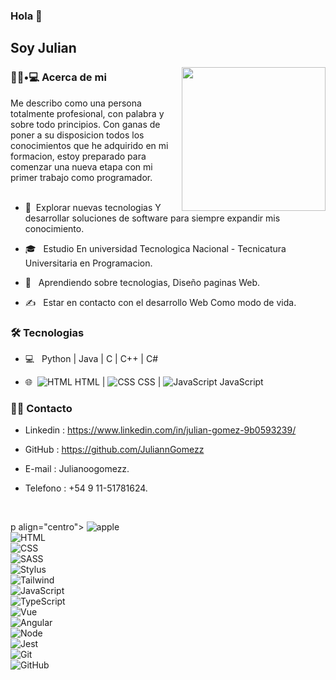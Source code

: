 ### Hola 👋<h2> Soy Julian</h2>

<img align='right' src="https://media.giphy.com/media/M9gbBd9nbDrOTu1Mqx/giphy.gif" width="230">

<h3> 👨🏻•💻 Acerca de mi </h3>

Me describo como una persona totalmente profesional, con palabra y sobre todo principios. 
Con ganas de poner a su disposicion todos los conocimientos que he adquirido en mi formacion, 
estoy preparado para comenzar una nueva etapa con mi primer trabajo como programador.
<br/><br/>

- 🤔 &nbsp;Explorar nuevas tecnologias Y desarrollar soluciones de software para siempre expandir mis conocimiento.

- 🎓 &nbsp; Estudio En universidad Tecnologica Nacional - Tecnicatura Universitaria en Programacion.

- 🌱 &nbsp; Aprendiendo sobre tecnologias, Diseño paginas Web.

- ✍️ &nbsp; Estar en contacto con el desarrollo Web Como modo de vida.



<h3>🛠 Tecnologias </h3>



- 💻 &nbsp; Python | Java | C | C++ | C#

- 🌐 &nbsp;<img src="https://img.shields.io/badge/HTML5-E34F26?style=for-the-badge&logo=html5&logoColor=white" alt="HTML" />    HTML | <img src="https://img.shields.io/badge/CSS3-1572B6?style=for-the-badge&logo=css3&logoColor=white" alt="CSS" />   CSS |  <img src="https://img.shields.io/badge/JavaScript-323330?style=for-the-badge&logo=javascript&logoColor=F7DF1E" alt="JavaScript" /> JavaScript 
<!--

- 🛢 &nbsp; MySQL | MongoDB
-->


<h3> 🤝🏻 Contacto </h3>

- Linkedin : https://www.linkedin.com/in/julian-gomez-9b0593239/

- GitHub : https://github.com/JuliannGomezz

- E-mail : Julianoogomezz.

- Telefono : +54 9 11-51781624.

<br>



p align="centro">
  <img src="https://img.shields.io/badge/Apple-gray?style=for-the-badge&logo=apple&logoColor=white" alt="apple" />   
  <img src="https://img.shields.io/badge/HTML5-E34F26?style=for-the-badge&logo=html5&logoColor=white" alt="HTML" />   
  <img src="https://img.shields.io/badge/CSS3-1572B6?style=for-the-badge&logo=css3&logoColor=white" alt="CSS" />   
  <img src="https://img.shields.io/badge/Sass-CC6699?style=for-the-badge&logo=sass&logoColor=white" alt="SASS" />   
  <img src="https://img.shields.io/badge/Stylus-333333?style=for-the-badge&logo=stylus&logoColor=white" alt="Stylus" />   
  <img src="https://img.shields.io/badge/Tailwind_CSS-38B2AC?style=for-the-badge&logo=tailwind-css&logoColor=white" alt="Tailwind" />   
  <img src="https://img.shields.io/badge/JavaScript-323330?style=for-the-badge&logo=javascript&logoColor=F7DF1E" alt="JavaScript" />   
  <img src="https://img.shields.io/badge/TypeScript-007ACC?style=for-the-badge&logo=typescript&logoColor=white" alt="TypeScript" />   
  <img src="https://img.shields.io/badge/Vue-20232A?style=for-the-badge&logo=Vue&logoColor=61DAFB" alt="Vue" />   
  <img src="https://img.shields.io/badge/Angular-DD0031?style=for-the-badge&logo=angular&logoColor=white" alt="Angular" />   
  <img src="https://img.shields.io/badge/Node.js-43853D?style=for-the-badge&logo=node.js&logoColor=white" alt="Node" />   
  <img src="https://img.shields.io/badge/Jest-C21325?style=for-the-badge&logo=jest&logoColor=white" alt="Jest" />  
  <img src="https://img.shields.io/badge/Git-F05032?style=for-the-badge&logo=git&logoColor=white" alt="Git" />   
  <img src="https://img.shields.io/badge/github%20-%23000.svg?&style=for-the-badge&logo=github&logoColor=white" alt="GitHub" />
</p>
